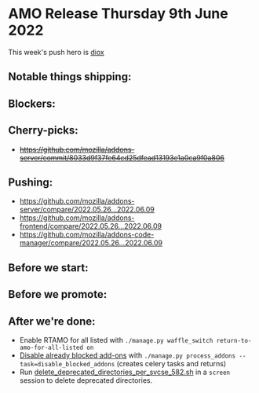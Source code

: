 # AMO Release Thursday 9th June 2022

This week's push hero is [diox](https://github.com/diox)

## Notable things shipping:

## Blockers:

## Cherry-picks:
- ~~https://github.com/mozilla/addons-server/commit/8033d9f37fe64cd25dfead13193e1a0ca9f0a806~~

## Pushing:

- https://github.com/mozilla/addons-server/compare/2022.05.26...2022.06.09
- https://github.com/mozilla/addons-frontend/compare/2022.05.26...2022.06.09
- https://github.com/mozilla/addons-code-manager/compare/2022.05.26...2022.06.09

## Before we start:

## Before we promote:

## After we're done:
- Enable RTAMO for all listed with `./manage.py waffle_switch return-to-amo-for-all-listed on`
- [Disable already blocked add-ons](https://github.com/mozilla/addons-server/issues/19288) with `./manage.py process_addons --task=disable_blocked_addons` (creates celery tasks and returns)
- Run [delete_deprecated_directories_per_svcse_582.sh](https://github.com/mozilla-services/cloudops-deployment/blob/master/projects/amo/puppet/modules/olympia/templates/delete_deprecated_directories_per_svcse_582.sh.erb) in a `screen` session to delete deprecated directories.
